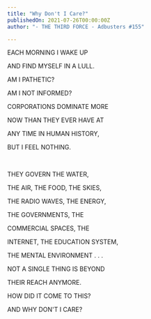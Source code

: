 ```yaml
---
title: "Why Don't I Care?"
publishedOn: 2021-07-26T00:00:00Z
author: "- THE THIRD FORCE - Adbusters #155"

---
```


EACH MORNING I WAKE UP

AND FIND MYSELF IN A LULL.

AM I PATHETIC?

AM I NOT INFORMED?

CORPORATIONS DOMINATE MORE

NOW THAN THEY EVER HAVE AT

ANY TIME IN HUMAN HISTORY,

BUT I FEEL NOTHING.

‍

THEY GOVERN THE WATER,

THE AIR, THE FOOD, THE SKIES,

THE RADIO WAVES, THE ENERGY,

THE GOVERNMENTS, THE

COMMERCIAL SPACES, THE

INTERNET, THE EDUCATION SYSTEM,

THE MENTAL ENVIRONMENT . . .

NOT A SINGLE THING IS BEYOND

THEIR REACH ANYMORE.

HOW DID IT COME TO THIS?

AND WHY DON'T I CARE?